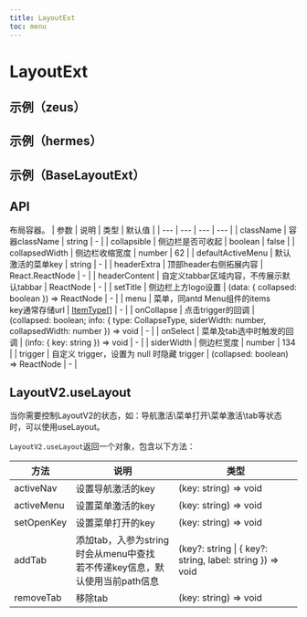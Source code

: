 ```yaml
---
title: LayoutExt
toc: menu
---
```


# LayoutExt

## 示例（zeus）
<code src="../../packages/antd-ext/examples/LayoutV2/zeus" iframe="500"></code>


## 示例（hermes）
<code src="../../packages/antd-ext/examples/LayoutV2/hermes.tsx" iframe="500"></code>

## 示例（BaseLayoutExt）
<code src="../../packages/antd-ext/examples/LayoutV2/BaseLayoutExt.tsx" iframe="500"></code>

## API

布局容器。
| 参数 | 说明 | 类型 | 默认值 |
| --- | --- | --- | --- |
| className | 容器className | string | - |
| collapsible | 侧边栏是否可收起 | boolean | false |
| collapsedWidth | 侧边栏收缩宽度 | number | 62 |
| defaultActiveMenu | 默认激活的菜单key | string | - |
| headerExtra | 顶部header右侧拓展内容 | React.ReactNode | - |
| headerContent | 自定义tabbar区域内容，不传展示默认tabbar | ReactNode | - |
| setTitle | 侧边栏上方logo设置 | (data: { collapsed: boolean }) => ReactNode | - |
| menu | 菜单，同antd Menu组件的items<br>key通常存储url | [ItemType[]][1] | - |
| onCollapse | 点击trigger的回调 | (collapsed: boolean; info: { type: CollapseType, siderWidth: number, collapsedWidth: number }) => void | - |
| onSelect | 菜单及tab选中时触发的回调 | (info: { key: string }) => void | - |
| siderWidth | 侧边栏宽度 | number | 134 |
| trigger | 自定义 trigger，设置为 null 时隐藏 trigger | (collapsed: boolean) => ReactNode | - |

## LayoutV2.useLayout

当你需要控制LayoutV2的状态，如：导航激活\菜单打开\菜单激活\tab等状态时，可以使用useLayout。

`LayoutV2.useLayout`返回一个对象，包含以下方法：

| 方法 | 说明 | 类型 |
| --- | --- | --- |
| activeNav | 设置导航激活的key | (key: string) => void |
| activeMenu | 设置菜单激活的key | (key: string) => void |
| setOpenKey | 设置菜单打开的key | (key: string) => void |
| addTab | 添加tab，入参为string时会从menu中查找<br>若不传递key信息，默认使用当前path信息 | (key?: string \| { key?: string, label: string }) => void |
| removeTab | 移除tab | (key: string) => void |



[1]: https://ant-design.antgroup.com/components/menu-cn#itemtype
